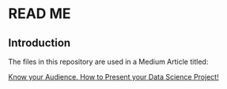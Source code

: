 # READ ME

## Introduction

The files in this repository are used in a Medium Article titled:

<a href="https://towardsdatascience.com/know-your-audience-how-to-present-your-data-science-project-96a3c5d4d475">Know your Audience. How to Present your Data Science Project!</a>
<p>



# 
